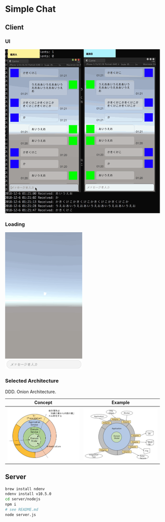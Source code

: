 # Simple Chat
## Client
### UI

![](./src/sample.gif)

### Loading

![](./src/loading.gif)

### Selected Architecture

DDD. Onion Architecture.

|Concept|Example|
|---|---|
|![](./src/ddd/onion-architecture.png)|![](./src/ddd/onion-architecture-example.png)|

## Server
```bash
brew install ndenv
ndenv install v10.5.0
cd server/nodejs
npm i
# see README.md
node server.js
```
